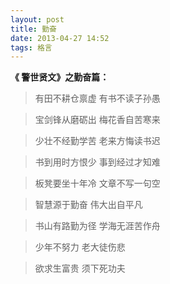 ```yaml
---
layout: post
title: 勤奋 
date: 2013-04-27 14:52
tags: 格言 
---
```


**《 警世贤文》之勤奋篇：**

> 有田不耕仓禀虚  有书不读子孙愚

> 宝剑锋从磨砺出  梅花香自苦寒来

> 少壮不经勤学苦  老来方悔读书迟

> 书到用时方恨少  事到经过才知难

> 板凳要坐十年冷  文章不写一句空

> 智慧源于勤奋  伟大出自平凡

> 书山有路勤为径  学海无涯苦作舟

> 少年不努力  老大徒伤悲

> 欲求生富贵  须下死功夫
